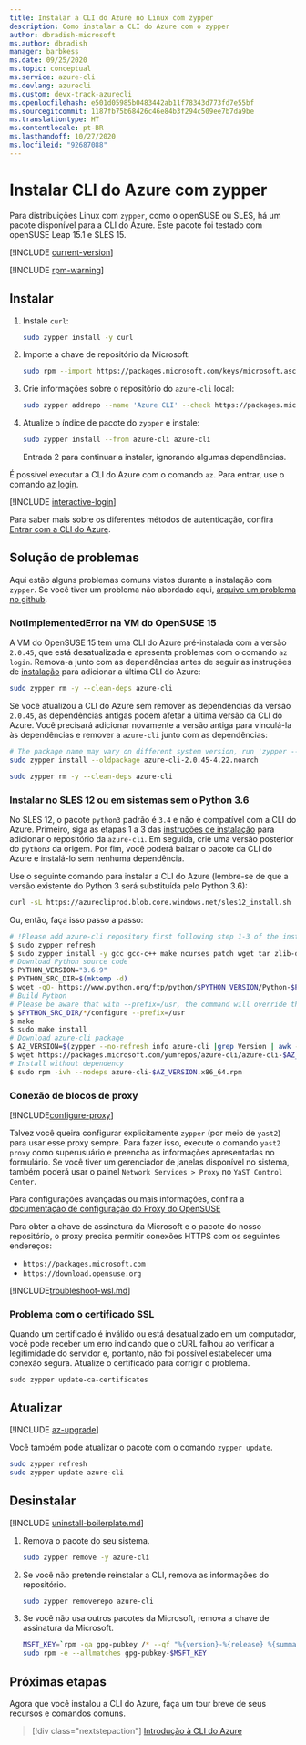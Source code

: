 ```yaml
---
title: Instalar a CLI do Azure no Linux com zypper
description: Como instalar a CLI do Azure com o zypper
author: dbradish-microsoft
ms.author: dbradish
manager: barbkess
ms.date: 09/25/2020
ms.topic: conceptual
ms.service: azure-cli
ms.devlang: azurecli
ms.custom: devx-track-azurecli
ms.openlocfilehash: e501d05985b0483442ab11f78343d773fd7e55bf
ms.sourcegitcommit: 1187fb75b68426c46e84b3f294c509ee7b7da9be
ms.translationtype: HT
ms.contentlocale: pt-BR
ms.lasthandoff: 10/27/2020
ms.locfileid: "92687088"
---
```

# <a name="install-azure-cli-with-zypper"></a>Instalar CLI do Azure com zypper

Para distribuições Linux com `zypper`, como o openSUSE ou SLES, há um pacote disponível para a CLI do Azure. Este pacote foi testado com openSUSE Leap 15.1 e SLES 15.

[!INCLUDE [current-version](includes/current-version.md)]

[!INCLUDE [rpm-warning](includes/rpm-warning.md)]

## <a name="install"></a>Instalar

1. Instale `curl`:

   ```bash
   sudo zypper install -y curl
   ```

2. Importe a chave de repositório da Microsoft:

   ```bash
   sudo rpm --import https://packages.microsoft.com/keys/microsoft.asc
   ```

3. Crie informações sobre o repositório do `azure-cli` local:

   ```bash
   sudo zypper addrepo --name 'Azure CLI' --check https://packages.microsoft.com/yumrepos/azure-cli azure-cli
   ```

4. Atualize o índice de pacote do `zypper` e instale:

   ```bash
   sudo zypper install --from azure-cli azure-cli
   ```
   Entrada 2 para continuar a instalar, ignorando algumas dependências.

É possível executar a CLI do Azure com o comando `az`. Para entrar, use o comando [az login](/cli/azure/reference-index#az-login).

[!INCLUDE [interactive-login](includes/interactive-login.md)]

Para saber mais sobre os diferentes métodos de autenticação, confira [Entrar com a CLI do Azure](authenticate-azure-cli.md).

## <a name="troubleshooting"></a>Solução de problemas

Aqui estão alguns problemas comuns vistos durante a instalação com `zypper`. Se você tiver um problema não abordado aqui, [arquive um problema no github](https://github.com/Azure/azure-cli/issues).

### <a name="notimplementederror-on-opensuse-15-vm"></a>NotImplementedError na VM do OpenSUSE 15
A VM do OpenSUSE 15 tem uma CLI do Azure pré-instalada com a versão `2.0.45`, que está desatualizada e apresenta problemas com o comando `az login`. Remova-a junto com as dependências antes de seguir as instruções de [instalação](#install) para adicionar a última CLI do Azure:
```bash
sudo zypper rm -y --clean-deps azure-cli
```

Se você atualizou a CLI do Azure sem remover as dependências da versão `2.0.45`, as dependências antigas podem afetar a última versão da CLI do Azure. Você precisará adicionar novamente a versão antiga para vinculá-la às dependências e remover a `azure-cli` junto com as dependências:
```bash
# The package name may vary on different system version, run 'zypper --no-refresh info azure-cli' to check the source package format
sudo zypper install --oldpackage azure-cli-2.0.45-4.22.noarch

sudo zypper rm -y --clean-deps azure-cli
```


### <a name="install-on-sles-12-or-other-systems-without-python-36"></a>Instalar no SLES 12 ou em sistemas sem o Python 3.6

No SLES 12, o pacote `python3` padrão é `3.4` e não é compatível com a CLI do Azure. Primeiro, siga as etapas 1 a 3 das [instruções de instalação](#install) para adicionar o repositório da `azure-cli`. Em seguida, crie uma versão posterior do `python3` da origem. Por fim, você poderá baixar o pacote da CLI do Azure e instalá-lo sem nenhuma dependência.

Use o seguinte comando para instalar a CLI do Azure (lembre-se de que a versão existente do Python 3 será substituída pelo Python 3.6):
```bash
curl -sL https://azurecliprod.blob.core.windows.net/sles12_install.sh | sudo bash
```

Ou, então, faça isso passo a passo:

```bash
# !Please add azure-cli repository first following step 1-3 of the install instruction before running below commands
$ sudo zypper refresh
$ sudo zypper install -y gcc gcc-c++ make ncurses patch wget tar zlib-devel zlib openssl-devel
# Download Python source code
$ PYTHON_VERSION="3.6.9"
$ PYTHON_SRC_DIR=$(mktemp -d)
$ wget -qO- https://www.python.org/ftp/python/$PYTHON_VERSION/Python-$PYTHON_VERSION.tgz | tar -xz -C "$PYTHON_SRC_DIR"
# Build Python
# Please be aware that with --prefix=/usr, the command will override the existing Python 3 version
$ $PYTHON_SRC_DIR/*/configure --prefix=/usr
$ make
$ sudo make install
# Download azure-cli package 
$ AZ_VERSION=$(zypper --no-refresh info azure-cli |grep Version | awk -F': ' '{print $2}' | awk '{$1=$1;print}')
$ wget https://packages.microsoft.com/yumrepos/azure-cli/azure-cli-$AZ_VERSION.x86_64.rpm
# Install without dependency
$ sudo rpm -ivh --nodeps azure-cli-$AZ_VERSION.x86_64.rpm
```

### <a name="proxy-blocks-connection"></a>Conexão de blocos de proxy

[!INCLUDE[configure-proxy](includes/configure-proxy.md)]

Talvez você queira configurar explicitamente `zypper` (por meio de `yast2`) para usar esse proxy sempre. Para fazer isso, execute o comando `yast2 proxy` como superusuário e preencha as informações apresentadas no formulário. Se você tiver um gerenciador de janelas disponível no sistema, também poderá usar o painel `Network Services > Proxy` no `YaST Control Center`.

Para configurações avançadas ou mais informações, confira a [documentação de configuração do Proxy do OpenSUSE](https://www.suse.com/documentation/slms1/book_slms/data/sec_wy_config_updates_proxy.html)

Para obter a chave de assinatura da Microsoft e o pacote do nosso repositório, o proxy precisa permitir conexões HTTPS com os seguintes endereços:

* `https://packages.microsoft.com`
* `https://download.opensuse.org`

[!INCLUDE[troubleshoot-wsl.md](includes/troubleshoot-wsl.md)]

### <a name="ssl-certificate-problem"></a>Problema com o certificado SSL

Quando um certificado é inválido ou está desatualizado em um computador, você pode receber um erro indicando que o cURL falhou ao verificar a legitimidade do servidor e, portanto, não foi possível estabelecer uma conexão segura.  Atualize o certificado para corrigir o problema.  

```bach
sudo zypper update-ca-certificates
```

## <a name="update"></a>Atualizar

[!INCLUDE [az-upgrade](includes/az-upgrade.md)]

Você também pode atualizar o pacote com o comando `zypper update`.

```bash
sudo zypper refresh
sudo zypper update azure-cli
```

## <a name="uninstall"></a>Desinstalar

[!INCLUDE [uninstall-boilerplate.md](includes/uninstall-boilerplate.md)]

1. Remova o pacote do seu sistema.

    ```bash
    sudo zypper remove -y azure-cli
    ```

2. Se você não pretende reinstalar a CLI, remova as informações do repositório.

   ```bash
   sudo zypper removerepo azure-cli
   ```

3. Se você não usa outros pacotes da Microsoft, remova a chave de assinatura da Microsoft.

   ```bash
   MSFT_KEY=`rpm -qa gpg-pubkey /* --qf "%{version}-%{release} %{summary}\n" | grep Microsoft | awk '{print $1}'`
   sudo rpm -e --allmatches gpg-pubkey-$MSFT_KEY
   ```

## <a name="next-steps"></a>Próximas etapas

Agora que você instalou a CLI do Azure, faça um tour breve de seus recursos e comandos comuns.

> [!div class="nextstepaction"]
> [Introdução à CLI do Azure](get-started-with-azure-cli.md)